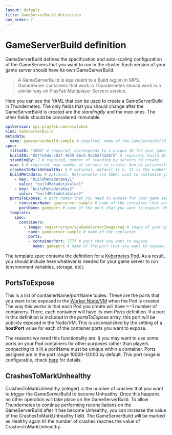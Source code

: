 ```yaml
---
layout: default
title: GameServerBuild definition
nav_order: 7
---
```


# GameServerBuild definition

GameServerBuild defines the specification and auto-scaling configuration of the GameServers that you want to run in the cluster. Each version of your game server should have its own GameServerBuild.

> A GameServerBuild is equivalent to a Build region in MPS. GameServer containers that work in Thundernetes should work in a similar way on PlayFab Multiplayer Servers service.

Here you can see the YAML that can be used to create a GameServerBuild in Thundernetes. The only fields that you should change after the GameServerBuild is created are the *standingBy* and the *max* ones. The other fields should be considered immutable.

```yaml
apiVersion: mps.playfab.com/v1alpha1
kind: GameServerBuild
metadata:
  name: gameserverbuild-sample # required, name of the GameServerBuild
spec:
  titleID: "1E03" # required, corresponds to a unique ID for your game. Can be an arbitrary string
  buildID: "85ffe8da-c82f-4035-86c5-9d2b5f42d6f5" # required, build ID of your game, must be GUID. Will be used for allocations, must be unique for each Build/version of your game server
  standingBy: 2 # required, number of standing by servers to create
  max: 4 # required, max number of servers to create. Sum of active+standingBy servers will never be larger than max
  crashesToMarkUnhealthy: 5 # optional, default is 5. It is the number of crashes needed to mark the GameServerBuild unhealthy. Once this happens, no other operation will take place 
  buildMetadata: # optional. Retrievable via GSDK, used to customize your game server
    - key: "buildMetadataKey1"
      value: "buildMetadataValue1"
    - key: "buildMetadataKey2"
      value: "buildMetadataValue2"
  portsToExpose: # port names that you need to expose for your game server, read more below
    - containerName: gameserver-sample # name of the container that you want its port exposed. Must be the same as containers.containerName
      portName: gameport # name of the port that you want to expose. Must be the same as containers.ports.name
  template:
    spec:
      containers:
        - image: registryrepo/youGameServerImage:tag # image of your game server
          name: gameserver-sample # name of the container. 
          ports:
          - containerPort: 7777 # port that you want to expose
            name: gameport # name of the port that you want to expose. 
```

The template.spec contains the definition for a [Kubernetes Pod](https://kubernetes.io/docs/concepts/workloads/pods/). As a result, you should include here whatever is needed for your game server to run (environment variables, storage, etc).

## PortsToExpose

This is a list of containerName/portName tuples: These are the ports that you want to be exposed in the [Worker Node/VM](https://kubernetes.io/docs/concepts/architecture/nodes/) when the Pod is created. The way this works is that each Pod you create will have >=1 number of containers. There, each container will have its own *Ports* definition. If a port in this definition is included in the *portsToExpose* array, this port will be publicly exposed in the Node/VM. This is accomplished by the setting of a **hostPort** value for each of the container ports you want to expose.

The reasons we need this functionality are:
i) you may want to use some ports on your Pod containers for other purposes rather than players connecting to it
ii) a portName must be unique within a container. Ports assigned are in the port range 10000-12000 by default. This port range is configurable, check [here](howtos/configureportrange.md) for details. 

## CrashesToMarkUnhealthy

CrashesToMarkUnhealthy (integer) is the number of crashes that you want to trigger the GameServerBuild to become Unhealthy. Once this happens, no other operation will take place on the GameServerBuild. To allow Thundernetes to continue performing reconciliations on the GameServerBuild after it has become Unhealthy, you can increase the value of the CrashesToMarkUnhealthy field. The GameServerBuild will be marked as Healthy again till the number of crashes reaches the value of CrashesToMarkUnhealthy.
